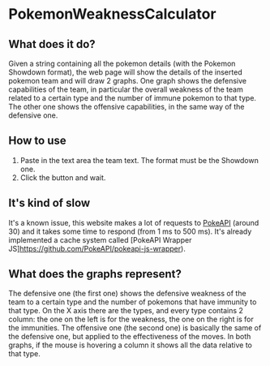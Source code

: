 # PokemonWeaknessCalculator
## What does it do?
Given a string containing all the pokemon details (with the Pokemon Showdown format), the web page will show the details of the inserted pokemon team and will draw 2 graphs. One graph shows the defensive capabilities of the team, in particular the overall weakness of the team related to a certain type and the number of immune pokemon to that type. The other one shows the offensive capabilities, in the same way of the defensive one.
## How to use
1. Paste in the text area the team text. The format must be the Showdown one.
2. Click the button and wait.
## It's kind of slow
It's a known issue, this website makes a lot of requests to [PokeAPI](https://github.com/PokeAPI/pokeapi) (around 30) and it takes some time to respond (from 1 ms to 500 ms). It's already implemented a cache system called [PokeAPI Wrapper JS]https://github.com/PokeAPI/pokeapi-js-wrapper).
## What does the graphs represent?
The defensive one (the first one) shows the defensive weakness of the team to a certain type and the number of pokemons that have immunity to that type. On the X axis there are the types, and every type contains 2 column: the one on the left is for the weakness, the one on the right is for the immunities.
The offensive one (the second one) is basically the same of the defensive one, but applied to the effectiveness of the moves.
In both graphs, if the mouse is hovering a column it shows all the data relative to that type.
